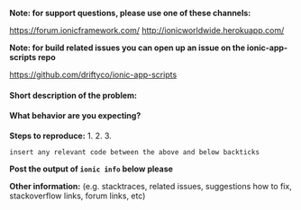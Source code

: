 **Note: for support questions, please use one of these channels:**

https://forum.ionicframework.com/
http://ionicworldwide.herokuapp.com/

**Note: for build related issues you can open up an issue on the ionic-app-scripts repo**

https://github.com/driftyco/ionic-app-scripts


#### Short description of the problem:


#### What behavior are you expecting?


**Steps to reproduce:**
1.
2.
3.

```
insert any relevant code between the above and below backticks
```

**Post the output of `ionic info` below please**


**Other information:** (e.g. stacktraces, related issues, suggestions how to fix, stackoverflow links, forum links, etc)